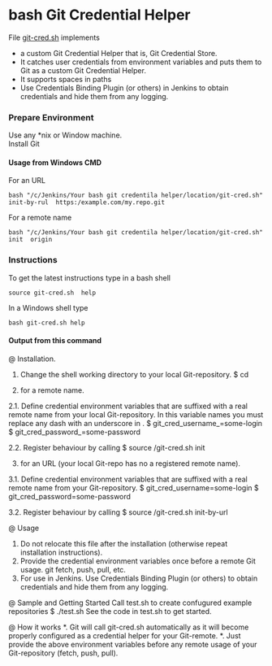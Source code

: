 # bash Git Credential Helper
File [git-cred.sh](https://github.com/it3xl/bash-git-credential-helper/blob/master/git-cred.sh) implements
* a custom Git Credential Helper that is, Git Credential Store.
* It catches user credentials from environment variables and puts them to Git as a custom Git Credential Helper.
* It supports spaces in paths
* Use Credentials Binding Plugin (or others) in Jenkins to obtain credentials and hide them from any logging.

### Prepare Environment

Use any \*nix or Window machine.  
Install Git  

#### Usage from Windows CMD

For an URL

    bash "/c/Jenkins/Your bash git credentila helper/location/git-cred.sh"  init-by-rul  https:/example.com/my.repo.git

For a remote name

    bash "/c/Jenkins/Your bash git credentila helper/location/git-cred.sh"  init  origin

### Instructions

To get the latest instructions type in a bash shell

    source git-cred.sh  help
    
In a Windows shell type

    bash git-cred.sh help

 #### Output from this command

@ Installation.

1. Change the shell working directory to your local Git-repository.
 $ cd  <path-to-your-local-Git-Repo>

2. for a remote name.

2.1. Define credential environment variables that are suffixed with a real remote name from your local Git-repository.
    In this variable names you must replace any dash with an underscore in <remote-name>.
 $ git_cred_username_<remote-name>=some-login
 $ git_cred_password_<remote-name>=some-password

2.2. Register behaviour by calling
 $ source <path-to>/git-cred.sh  init  <remote-name>

3. for an URL (your local Git-repo has no a registered remote name).

3.1. Define credential environment variables that are suffixed
    with a real remote name from your Git-repository.
 $ git_cred_username=some-login
 $ git_cred_password=some-password

3.2. Register behaviour by calling
 $ source <path-to>/git-cred.sh  init-by-url <remote-Git-repo-url>

@ Usage
1. Do not relocate this file after the installation
   (otherwise repeat installation instructions).
2. Provide the credential environment variables once before a remote Git usage.
   git fetch, push, pull, etc.
3. For use in Jenkins. Use Credentials Binding Plugin (or others)
   to obtain credentials and hide them from any logging.

@ Sample and Getting Started
Call test.sh to create confugured example repositories
 $ ./test.sh
See the code in test.sh to get started.

@ How it works
*. Git will call git-cred.sh automatically as it will become
   properly configured as a credential helper for your Git-remote.
*. Just provide the above environment variables before any
   remote usage of your Git-repository (fetch, push, pull).
